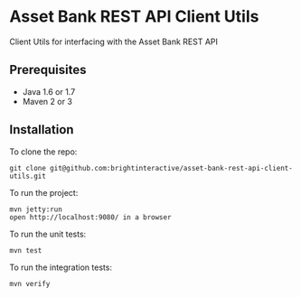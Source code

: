 Asset Bank REST API Client Utils
========================

Client Utils for interfacing with the Asset Bank REST API


Prerequisites
-------------

* Java 1.6 or 1.7
* Maven 2 or 3


Installation
------------

To clone the repo:

    git clone git@github.com:brightinteractive/asset-bank-rest-api-client-utils.git

To run the project:

    mvn jetty:run
    open http://localhost:9080/ in a browser

To run the unit tests:

	mvn test

To run the integration tests:

    mvn verify
